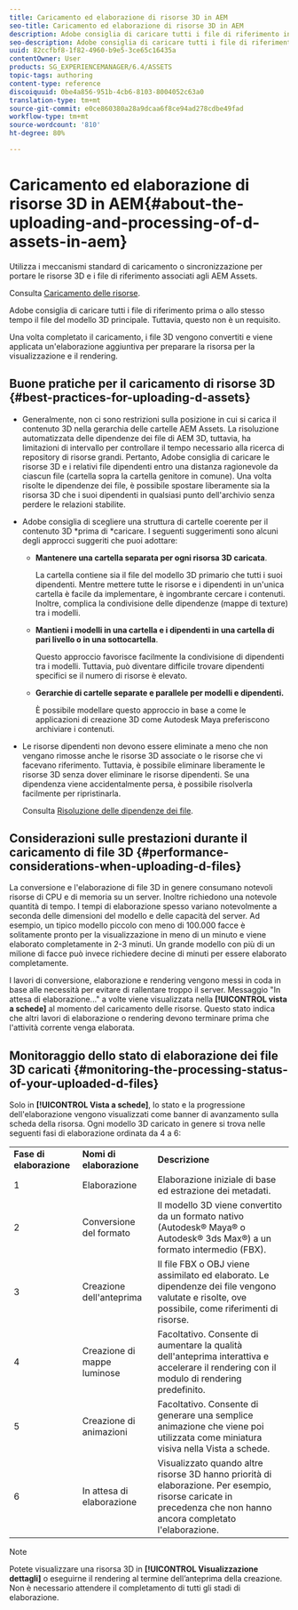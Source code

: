 ```yaml
---
title: Caricamento ed elaborazione di risorse 3D in AEM
seo-title: Caricamento ed elaborazione di risorse 3D in AEM
description: Adobe consiglia di caricare tutti i file di riferimento in precedenza o contemporaneamente al file del modello 3D primario. Una volta completato il caricamento, i file 3D vengono convertiti e viene applicata un'elaborazione aggiuntiva per preparare la risorsa per la visualizzazione e il rendering.
seo-description: Adobe consiglia di caricare tutti i file di riferimento in precedenza o contemporaneamente al file del modello 3D primario. Una volta completato il caricamento, i file 3D vengono convertiti e viene applicata un'elaborazione aggiuntiva per preparare la risorsa per la visualizzazione e il rendering.
uuid: 82ccfbf8-1f82-4960-b9e5-3ce65c16435a
contentOwner: User
products: SG_EXPERIENCEMANAGER/6.4/ASSETS
topic-tags: authoring
content-type: reference
discoiquuid: 0be4a856-951b-4cb6-8103-8004052c63a0
translation-type: tm+mt
source-git-commit: e0ce860380a28a9dcaa6f8ce94ad278cdbe49fad
workflow-type: tm+mt
source-wordcount: '810'
ht-degree: 80%

---
```



# Caricamento ed elaborazione di risorse 3D in AEM{#about-the-uploading-and-processing-of-d-assets-in-aem}

Utilizza i meccanismi standard di caricamento o sincronizzazione per portare le risorse 3D e i file di riferimento associati agli AEM Assets.

Consulta [Caricamento delle risorse](/help/assets/managing-assets-touch-ui.md#uploading-assets).

 Adobe consiglia di caricare tutti i file di riferimento prima o allo stesso tempo il file del modello 3D principale. Tuttavia, questo non è un requisito.

Una volta completato il caricamento, i file 3D vengono convertiti e viene applicata un&#39;elaborazione aggiuntiva per preparare la risorsa per la visualizzazione e il rendering.

## Buone pratiche per il caricamento di risorse 3D {#best-practices-for-uploading-d-assets}

* Generalmente, non ci sono restrizioni sulla posizione in cui si carica il contenuto 3D nella gerarchia delle cartelle AEM Assets. La risoluzione automatizzata delle dipendenze dei file di AEM 3D, tuttavia, ha limitazioni di intervallo per controllare il tempo necessario alla ricerca di repository di risorse grandi. Pertanto, Adobe consiglia di caricare le risorse 3D e i relativi file dipendenti entro una distanza ragionevole da ciascun file (cartella sopra la cartella genitore in comune). Una volta risolte le dipendenze dei file, è possibile spostare liberamente sia la risorsa 3D che i suoi dipendenti in qualsiasi punto dell&#39;archivio senza perdere le relazioni stabilite.
*  Adobe consiglia di scegliere una struttura di cartelle coerente per il contenuto 3D *prima di *caricare. I seguenti suggerimenti sono alcuni degli approcci suggeriti che puoi adottare:

   * **Mantenere una cartella separata per ogni risorsa 3D caricata**.

      La cartella contiene sia il file del modello 3D primario che tutti i suoi dipendenti. Mentre mettere tutte le risorse e i dipendenti in un&#39;unica cartella è facile da implementare, è ingombrante cercare i contenuti. Inoltre, complica la condivisione delle dipendenze (mappe di texture) tra i modelli.

   * **Mantieni i modelli in una cartella e i dipendenti in una cartella di pari livello o in una sottocartella**.

      Questo approccio favorisce facilmente la condivisione di dipendenti tra i modelli. Tuttavia, può diventare difficile trovare dipendenti specifici se il numero di risorse è elevato.

   * **Gerarchie di cartelle separate e parallele per modelli e dipendenti.**

      È possibile modellare questo approccio in base a come le applicazioni di creazione 3D come Autodesk Maya preferiscono archiviare i contenuti.

* Le risorse dipendenti non devono essere eliminate a meno che non vengano rimosse anche le risorse 3D associate o le risorse che vi facevano riferimento. Tuttavia, è possibile eliminare liberamente le risorse 3D senza dover eliminare le risorse dipendenti. Se una dipendenza viene accidentalmente persa, è possibile risolverla facilmente per ripristinarla.

   Consulta [Risoluzione delle dipendenze dei file](/help/assets/resolve-file-dependencies.md).

## Considerazioni sulle prestazioni durante il caricamento di file 3D {#performance-considerations-when-uploading-d-files}

La conversione e l&#39;elaborazione di file 3D in genere consumano notevoli risorse di CPU e di memoria su un server. Inoltre richiedono una notevole quantità di tempo. I tempi di elaborazione spesso variano notevolmente a seconda delle dimensioni del modello e delle capacità del server. Ad esempio, un tipico modello piccolo con meno di 100.000 facce è solitamente pronto per la visualizzazione in meno di un minuto e viene elaborato completamente in 2-3 minuti. Un grande modello con più di un milione di facce può invece richiedere decine di minuti per essere elaborato completamente.

I lavori di conversione, elaborazione e rendering vengono messi in coda in base alle necessità per evitare di rallentare troppo il server. Messaggio &quot;In attesa di elaborazione...&quot; a volte viene visualizzata nella **[!UICONTROL vista a schede]** al momento del caricamento delle risorse. Questo stato indica che altri lavori di elaborazione o rendering devono terminare prima che l&#39;attività corrente venga elaborata.

## Monitoraggio dello stato di elaborazione dei file 3D caricati {#monitoring-the-processing-status-of-your-uploaded-d-files}

Solo in **[!UICONTROL Vista a schede]**, lo stato e la progressione dell&#39;elaborazione vengono visualizzati come banner di avanzamento sulla scheda della risorsa. Ogni modello 3D caricato in genere si trova nelle seguenti fasi di elaborazione ordinata da 4 a 6:

<table> 
 <tbody> 
  <tr> 
   <td><strong>Fase di elaborazione</strong><br /> </td> 
   <td><strong>Nomi di elaborazione</strong></td> 
   <td><strong>Descrizione</strong></td> 
  </tr> 
  <tr> 
   <td>1</td> 
   <td>Elaborazione</td> 
   <td>Elaborazione iniziale di base ed estrazione dei metadati.</td> 
  </tr> 
  <tr> 
   <td>2</td> 
   <td>Conversione del formato</td> 
   <td>Il modello 3D viene convertito da un formato nativo (Autodesk® Maya® o Autodesk® 3ds Max®) a un formato intermedio (FBX).</td> 
  </tr> 
  <tr> 
   <td>3</td> 
   <td>Creazione dell'anteprima</td> 
   <td>Il file FBX o OBJ viene assimilato ed elaborato. Le dipendenze dei file vengono valutate e risolte, ove possibile, come riferimenti di risorse.</td> 
  </tr> 
  <tr> 
   <td>4</td> 
   <td>Creazione di mappe luminose</td> 
   <td>Facoltativo. Consente di aumentare la qualità dell'anteprima interattiva e accelerare il rendering con il modulo di rendering predefinito.</td> 
  </tr> 
  <tr> 
   <td>5</td> 
   <td>Creazione di animazioni</td> 
   <td>Facoltativo. Consente di generare una semplice animazione che viene poi utilizzata come miniatura visiva nella Vista a schede.</td> 
  </tr> 
  <tr> 
   <td>6</td> 
   <td>In attesa di elaborazione</td> 
   <td>Visualizzato quando altre risorse 3D hanno priorità di elaborazione. Per esempio, risorse caricate in precedenza che non hanno ancora completato l'elaborazione.</td> 
  </tr> 
 </tbody> 
</table>

>[!NOTE]
>
>Potete visualizzare una risorsa 3D in **[!UICONTROL Visualizzazione dettagli]** o eseguirne il rendering al termine dell’anteprima della creazione. Non è necessario attendere il completamento di tutti gli stadi di elaborazione.

